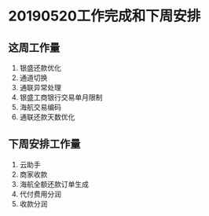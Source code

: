 # 20190520工作完成和下周安排

## 这周工作量

1. 银盛还款优化
2. 通道切换
3. 通联异常处理
4. 银盛工商银行交易单月限制
5. 海航交易编码
8. 通联还款天数优化

## 下周安排工作量

1. 云助手
2. 商家收款
3. 海航全额还款订单生成
4. 代付费用分润
5. 收款分润

